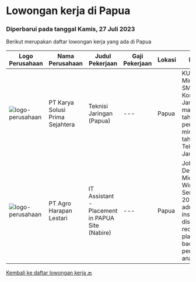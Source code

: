 
  # Lowongan kerja di Papua

  ### Diperbarui pada tanggal Kamis, 27 Juli 2023

  Berikut merupakan daftar lowongan kerja yang ada di Papua

  |Logo Perusahaan | Nama Perusahaan | Judul Pekerjaan | Gaji Pekerjaan | Lokasi | Deskripsi | Tanggal diunggah | Pranala |
  | -------------- | --------------- | --------------- | --------- | --------- | -------------- | ------- | ----------- |
  |![logo-perusahaan](https://image-service-cdn.seek.com.au/bb0f2c313297f2db3d497466b95d7da85644edc0/ee4dce1061f3f616224767ad58cb2fc751b8d2dc)|PT Karya Solusi Prima Sejahtera|Teknisi Jaringan (Papua)|---|Papua|KUALIFIKASI : Min. Lulusan SMK Teknik Komputer dan Jaringan Usia maksimal 28 tahun Memiliki pengalaman minimal 1 tahun sebagai Teknisi Jaringan...|Senin, 17 Juli 2023|https://www.jobstreet.co.id/id/job/teknisi-jaringan-papua-4407336?token=0~840096ec-d421-43db-8644-66e19525e245&sectionRank=1&jobId=jobstreet-id-job-4407336|
|![logo-perusahaan](https://image-service-cdn.seek.com.au/cf504cf0fd63cff79d8947c0ec301d1bfb683f57/ee4dce1061f3f616224767ad58cb2fc751b8d2dc)|PT Agro Harapan Lestari|IT Assistant - Placement in PAPUA Site (Nabire)|---|Papua|Job Descriptions: Microsoft Windows Server (2003, 2008R2) administration, installation, disaster recovery planning, backups, performance analysis, and...|Rabu, 05 Juli 2023|https://www.jobstreet.co.id/id/job/it-assistant-placement-in-papua-site-nabire-4394615?token=0~840096ec-d421-43db-8644-66e19525e245&sectionRank=2&jobId=jobstreet-id-job-4394615|


  [Kembali ke daftar lowongan kerja 🔙](../README.md#daftar-lowongan-kerja)
  